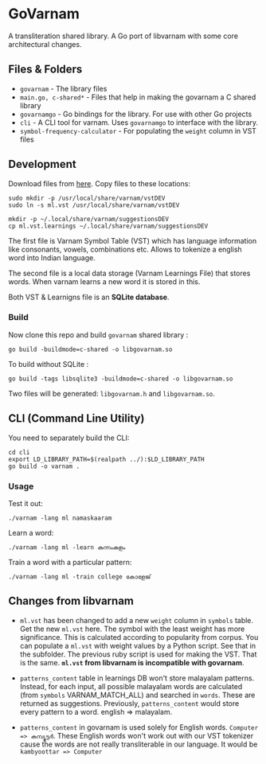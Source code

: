 # GoVarnam 

A transliteration shared library. A Go port of libvarnam with some core architectural changes.

## Files & Folders

* `govarnam` - The library files
* `main.go, c-shared*` - Files that help in making the govarnam a C shared library
* `govarnamgo` - Go bindings for the library. For use with other Go projects
* `cli` - A CLI tool for varnam. Uses `govarnamgo` to interface with the library.
* `symbol-frequency-calculator` - For populating the `weight` column in VST files

## Development

Download files from [here](https://mega.nz/folder/JnhmRDDI#MoVHlxkCh-1QR3Hxc8OcFQ). Copy files to these locations:
```
sudo mkdir -p /usr/local/share/varnam/vstDEV
sudo ln -s ml.vst /usr/local/share/varnam/vstDEV

mkdir -p ~/.local/share/varnam/suggestionsDEV
cp ml.vst.learnings ~/.local/share/varnam/suggestionsDEV
```

The first file is Varnam Symbol Table (VST) which has language information like consonants, vowels, combinations etc. Allows to tokenize a english word into Indian language.

The second file is a local data storage (Varnam Learnings File) that stores words. When varnam learns a new word it is stored in this.

Both VST & Learnigns file is an **SQLite database**.

### Build

Now clone this repo and build `govarnam` shared library :
```
go build -buildmode=c-shared -o libgovarnam.so
```

To build without SQLite :
```
go build -tags libsqlite3 -buildmode=c-shared -o libgovarnam.so
```

Two files will be generated: `libgovarnam.h` and `libgovarnam.so`.

## CLI (Command Line Utility)

You need to separately build the CLI:
```
cd cli
export LD_LIBRARY_PATH=$(realpath ../):$LD_LIBRARY_PATH
go build -o varnam .
```

### Usage

Test it out:
```
./varnam -lang ml namaskaaram
```

Learn a word:
```
./varnam -lang ml -learn കുന്നംകുളം
```

Train a word with a particular pattern:
```
./varnam -lang ml -train college കോളേജ്
```

## Changes from libvarnam

* `ml.vst` has been changed to add a new `weight` column in `symbols` table. Get the new `ml.vst` here. The symbol with the least weight has more significance. This is calculated according to popularity from corpus. You can populate a `ml.vst` with weight values by a Python script. See that in the subfolder. The previous ruby script is used for making the VST. That is the same. **`ml.vst` from libvarnam is incompatible with govarnam**.

* `patterns_content` table in learnings DB won't store malayalam patterns. Instead, for each input, all possible malayalam words are calculated (from `symbols` VARNAM_MATCH_ALL) and searched in `words`. These are returned as suggestions. Previously, `patterns_content` would store every pattern to a word. english => malayalam.

* `patterns_content` in govarnam is used solely for English words. `Computer => കമ്പ്യൂട്ടർ`. These English words won't work out with our VST tokenizer cause the words are not really transliterable in our language. It would be `kambyoottar => Computer`
